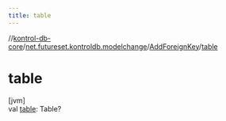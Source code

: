 ```yaml
---
title: table
---
```

//[kontrol-db-core](../../../index.html)/[net.futureset.kontroldb.modelchange](../index.html)/[AddForeignKey](index.html)/[table](table.html)



# table



[jvm]\
val [table](table.html): Table?




